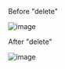 Before "delete"

![image](https://github.com/user-attachments/assets/485104fd-1314-4e1d-a154-64c68d4b3584)

After "delete"

![image](https://github.com/user-attachments/assets/8ef9e3cd-8b4d-413b-bac6-70fa7bd00a50)

